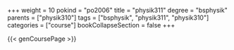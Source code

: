 +++
weight = 10
pokind = "po2006"
title = "physik311"
degree = "bsphysik"
parents = ["physik310"]
tags = ["bsphysik", "physik311", "physik310"]
categories = ["course"]
bookCollapseSection = false
+++

{{< genCoursePage >}}
